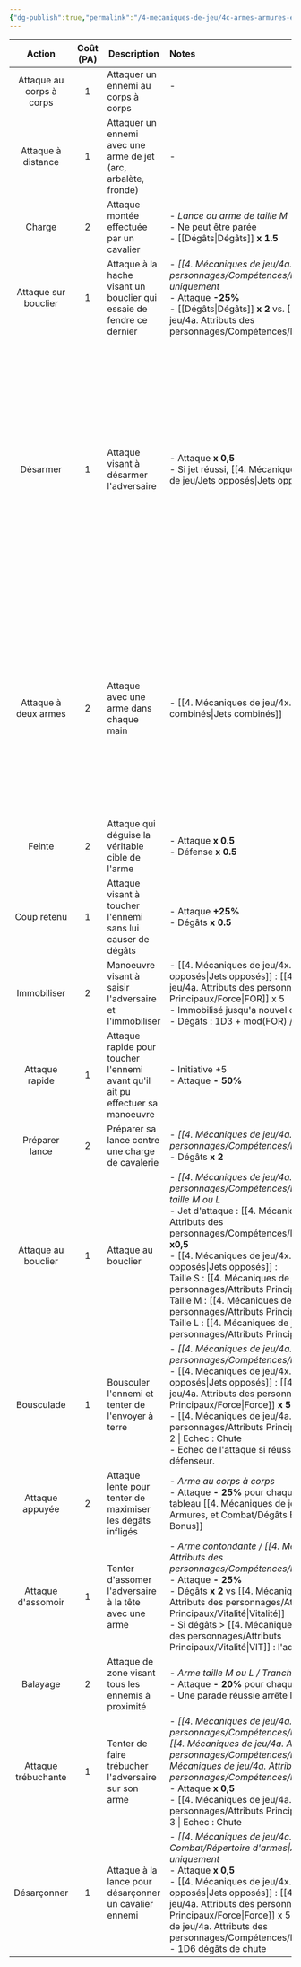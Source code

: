 ```yaml
---
{"dg-publish":true,"permalink":"/4-mecaniques-de-jeu/4c-armes-armures-et-combat/actions/actions-d-attaque/"}
---
```



|          Action          | Coût (PA) | Description                                                                    | Notes                                                                                                                                                                                                    |                                                                                                                                                                                                                                   |
| :----------------------: | :-------: | ------------------------------------------------------------------------------ | :------------------------------------------------------------------------------------------------------------------------------------------------------------------------------------------------------- | --------------------------------------------------------------------------------------------------------------------------------------------------------------------------------------------------------------------------------- |
| Attaque au corps à corps |     1     | Attaquer un ennemi au corps à corps                                            | -<br><br>                                                                                                                                                                                                |                                                                                                                                                                                                                                   |
|    Attaque à distance    |     1     | Attaquer un ennemi avec une arme de jet (arc, arbalète, fronde)                | -                                                                                                                                                                                                        |                                                                                                                                                                                                                                   |
|          Charge          |     2     | Attaque montée effectuée par un cavalier                                       | - *Lance ou arme de taille M*<br>- Ne peut être parée<br>- [[Dégâts\|Dégâts]] **x 1.5**                                                                                                                          |                                                                                                                                                                                                                                   |
|   Attaque sur bouclier   |     1     | Attaque à la hache visant un bouclier qui essaie de fendre ce dernier          | - *[[4. Mécaniques de jeu/4a. Attributs des personnages/Compétences/Haches\|Haches]] uniquement*<br>- Attaque **-25%**<br>- [[Dégâts\|Dégâts]] **x 2** vs. [[4. Mécaniques de jeu/4a. Attributs des personnages/Compétences/Boucliers\|Boucliers]]                                                                                                                |                                                                                                                                                                                                                                   |
|         Désarmer         |     1     | Attaque visant à désarmer l'adversaire                                         | - Attaque **x 0,5**<br>- Si jet réussi, [[4. Mécaniques de jeu/4x. Système de jeu/Jets opposés\|Jets opposés]]                                                                                                                                                 | [[4. Mécaniques de jeu/4x. Système de jeu/Jets opposés\|Jets opposés]] entre les deux armes : <br>Taille S : [[4. Mécaniques de jeu/4a. Attributs des personnages/Attributs Principaux/Force\|FOR]] x 3 <br>Taille M : [[4. Mécaniques de jeu/4a. Attributs des personnages/Attributs Principaux/Force\|FOR]] x 4<br>Taille L : [[4. Mécaniques de jeu/4a. Attributs des personnages/Attributs Principaux/Force\|FOR]] x 5                                                                                      |
|   Attaque à deux armes   |     2     | Attaque avec une arme dans chaque main                                         | - [[4. Mécaniques de jeu/4x. Système de jeu/Jets combinés\|Jets combinés]]                                                                                                                                                                                      | [[4. Mécaniques de jeu/4x. Système de jeu/Jets combinés\|Jets combinés]] des deux armes \| Succès : Les deux attaques réussissent<br>- Une [[4. Mécaniques de jeu/4c. Armes, Armures, et Combat/Actions/Actions de Défense\|Action défensive]] permet au défenseur de se protéger contre une des armes<br>- Jets de dégâts séparés pour chaque arme |
|          Feinte          |     2     | Attaque qui déguise la véritable cible de l'arme                               | - Attaque **x 0.5**<br>- Défense **x 0.5**                                                                                                                                                               |                                                                                                                                                                                                                                   |
|       Coup retenu        |     1     | Attaque visant à toucher l'ennemi sans lui causer de dégâts                    | - Attaque **+25%**<br>- Dégâts **x 0.5**                                                                                                                                                                 |                                                                                                                                                                                                                                   |
|       Immobiliser        |     2     | Manoeuvre visant à saisir l'adversaire et l'immobiliser                        | - [[4. Mécaniques de jeu/4x. Système de jeu/Jets opposés\|Jets opposés]] : [[4. Mécaniques de jeu/4a. Attributs des personnages/Attributs Principaux/Force\|FOR]] x 5<br>- Immobilisé jusqu'a nouvel ordre<br>- Dégâts : 1D3 + mod(FOR) / tour                                                                                         |                                                                                                                                                                                                                                   |
|      Attaque rapide      |     1     | Attaque rapide pour toucher l'ennemi avant qu'il ait pu effectuer sa manoeuvre | - Initiative +5<br>- Attaque **- 50%**                                                                                                                                                                   |                                                                                                                                                                                                                                   |
|      Préparer lance      |     2     | Préparer sa lance contre une charge de cavalerie                               | - *[[4. Mécaniques de jeu/4a. Attributs des personnages/Compétences/Lances\|Lances]]*<br>-  Dégâts **x 2**                                                                                                                                                                      |                                                                                                                                                                                                                                   |
|   Attaque au bouclier    |     1     | Attaque au bouclier                                                            | - *[[4. Mécaniques de jeu/4a. Attributs des personnages/Compétences/Boucliers\|Boucliers]] taille M ou L*<br>- Jet d'attaque : [[4. Mécaniques de jeu/4a. Attributs des personnages/Compétences/Boucliers\|Boucliers]] **x0,5**<br>- [[4. Mécaniques de jeu/4x. Système de jeu/Jets opposés\|Jets opposés]] : <br>Taille S : [[4. Mécaniques de jeu/4a. Attributs des personnages/Attributs Principaux/Force\|FOR]] x 3 <br>Taille M : [[4. Mécaniques de jeu/4a. Attributs des personnages/Attributs Principaux/Force\|FOR]] x 4<br>Taille L : [[4. Mécaniques de jeu/4a. Attributs des personnages/Attributs Principaux/Force\|FOR]] x 5 |                                                                                                                                                                                                                                   |
|        Bousculade        |     1     | Bousculer l'ennemi et tenter de l'envoyer à terre                              | - *[[4. Mécaniques de jeu/4a. Attributs des personnages/Compétences/Pugilat\|Pugilat]]*<br>- [[4. Mécaniques de jeu/4x. Système de jeu/Jets opposés\|Jets opposés]] : [[4. Mécaniques de jeu/4a. Attributs des personnages/Attributs Principaux/Force\|Force]] **x 5**<br>- [[4. Mécaniques de jeu/4a. Attributs des personnages/Attributs Principaux/Agilité\|Agilité]] x 2 \| Echec : Chute<br>- Echec de l'attaque si réussite critique du défenseur.                                               |                                                                                                                                                                                                                                   |
|     Attaque appuyée      |     2     | Attaque lente pour tenter de maximiser les dégâts infligés                     | - *Arme au corps à corps* <br>- Attaque **- 25%** pour chaque augmentation sur le tableau [[4. Mécaniques de jeu/4c. Armes, Armures, et Combat/Dégâts Bonus\|Dégâts Bonus]]                                                                                               |                                                                                                                                                                                                                                   |
|    Attaque d'assomoir    |     1     | Tenter d'assomer l'adversaire à la tête avec une arme                          | - *Arme contondante / [[4. Mécaniques de jeu/4a. Attributs des personnages/Compétences/Pugilat\|Pugilat]]*<br>- Attaque **- 25%**<br>- Dégâts **x 2** vs [[4. Mécaniques de jeu/4a. Attributs des personnages/Attributs Principaux/Vitalité\|Vitalité]]<br>- Si dégâts > [[4. Mécaniques de jeu/4a. Attributs des personnages/Attributs Principaux/Vitalité\|VIT]] : l'adversaire s'évanouit                                               |                                                                                                                                                                                                                                   |
|         Balayage         |     2     | Attaque de zone visant tous les ennemis à proximité                            | - *Arme taille M ou L / Tranchante ou Contondante*<br>- Attaque **- 20%** pour chaque ennemi après le 1er<br>- Une parade réussie arrête le coup                                                         |                                                                                                                                                                                                                                   |
|   Attaque trébuchante    |     1     | Tenter de faire trébucher l'adversaire sur son arme                            | - *[[4. Mécaniques de jeu/4a. Attributs des personnages/Compétences/Lances\|Lances]] / [[4. Mécaniques de jeu/4a. Attributs des personnages/Compétences/Bâtons\|Bâtons]] / [[4. Mécaniques de jeu/4a. Attributs des personnages/Compétences/Pugilat\|Pugilat]]* <br>- Attaque **x 0,5**<br>- [[4. Mécaniques de jeu/4a. Attributs des personnages/Attributs Principaux/Agilité\|Agilité]] x 3 \| Echec : Chute                                                                                                  |                                                                                                                                                                                                                                   |
|       Désarçonner        |     1     | Attaque à la lance pour désarçonner un cavalier ennemi                         | - *[[4. Mécaniques de jeu/4c. Armes, Armures, et Combat/Répertoire d'armes\|Anicroche]] uniquement*<br>- Attaque **x 0,5**<br>- [[4. Mécaniques de jeu/4x. Système de jeu/Jets opposés\|Jets opposés]] : [[4. Mécaniques de jeu/4a. Attributs des personnages/Attributs Principaux/Force\|Force]] x 5 vs [[4. Mécaniques de jeu/4a. Attributs des personnages/Compétences/Equitation\|Equitation]]<br>- 1D6 dégâts de chute                                                 |                                                                                                                                                                                                                                   |
